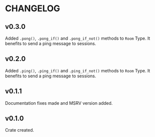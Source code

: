 # CHANGELOG

## v0.3.0

Added `.pong()`, `.pong_if()` and `.pong_if_not()` methods to `Room` Type. It benefits to send a ping message to sessions.

## v0.2.0

Added `.ping()`, `.ping_if()` and `.ping_if_not()` methods to `Room` Type. It benefits to send a ping message to sessions.

## v0.1.1

Documentation fixes made and MSRV version added.

## v0.1.0

Crate created.
